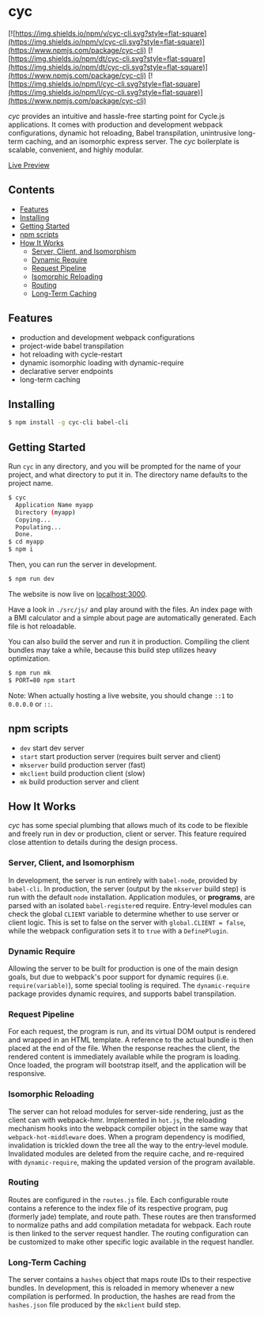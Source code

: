 # cyc

[![https://img.shields.io/npm/v/cyc-cli.svg?style=flat-square](https://img.shields.io/npm/v/cyc-cli.svg?style=flat-square)](https://www.npmjs.com/package/cyc-cli)
[![https://img.shields.io/npm/dt/cyc-cli.svg?style=flat-square](https://img.shields.io/npm/dt/cyc-cli.svg?style=flat-square)](https://www.npmjs.com/package/cyc-cli)
[![https://img.shields.io/npm/l/cyc-cli.svg?style=flat-square](https://img.shields.io/npm/l/cyc-cli.svg?style=flat-square)](https://www.npmjs.com/package/cyc-cli)

*cyc* provides an intuitive and hassle-free starting point for Cycle.js applications. It comes with production and development webpack configurations, dynamic hot reloading, Babel transpilation, unintrusive long-term caching, and an isomorphic express server. The *cyc* boilerplate is scalable, convenient, and highly modular.

[Live Preview](http://edge.github.io/cyc/)

## Contents
- [Features](#features)
- [Installing](#installing)
- [Getting Started](#getting-started)
- [npm scripts](#npm-scripts)
- [How It Works](#how-it-works)
  - [Server, Client, and Isomorphism](#server-client-and-isomorphism)
  - [Dynamic Require](#dynamic-require)
  - [Request Pipeline](#request-pipeline)
  - [Isomorphic Reloading](#isomorphic-reloading)
  - [Routing](#routing)
  - [Long-Term Caching](#long-term-caching)

## Features
- production and development webpack configurations
- project-wide babel transpilation
- hot reloading with cycle-restart
- dynamic isomorphic loading with dynamic-require
- declarative server endpoints
- long-term caching

## Installing

```sh
$ npm install -g cyc-cli babel-cli
```

## Getting Started

Run `cyc` in any directory, and you will be prompted for the name of your project, and what directory to put it in. The directory name defaults to the project name.

```sh
$ cyc
  Application Name myapp
  Directory (myapp)
  Copying...
  Populating...
  Done.
$ cd myapp
$ npm i
```

Then, you can run the server in development.

```sh
$ npm run dev
```

The website is now live on [localhost:3000](http://localhost:3000/).

Have a look in `./src/js/` and play around with the files. An index page with a BMI calculator and a simple about page are automatically generated. Each file is hot reloadable.

You can also build the server and run it in production. Compiling the client bundles may take a while, because this build step utilizes heavy optimization.

```sh
$ npm run mk
$ PORT=80 npm start
```

Note: When actually hosting a live website, you should change `::1` to `0.0.0.0` or `::`.

## npm scripts

- `dev` start dev server
- `start` start production server (requires built server and client)
- `mkserver` build production server (fast)
- `mkclient` build production client (slow)
- `mk` build production server and client

## How It Works

*cyc* has some special plumbing that allows much of its code to be flexible and freely run in dev or production, client or server. This feature required close attention to details during the design process.

### Server, Client, and Isomorphism

In development, the server is run entirely with `babel-node`, provided by `babel-cli`. In production, the server (output by the `mkserver` build step) is run with the default `node` installation. Application modules, or **programs**, are parsed with an isolated `babel-register`ed require. Entry-level modules can check the global `CLIENT` variable to determine whether to use server or client logic. This is set to false on the server with `global.CLIENT = false`, while the webpack configuration sets it to `true` with a `DefinePlugin`.

### Dynamic Require

Allowing the server to be built for production is one of the main design goals, but due to webpack's poor support for dynamic requires (i.e. `require(variable)`), some special tooling is required. The `dynamic-require` package provides dynamic requires, and supports babel transpilation.

### Request Pipeline

For each request, the program is run, and its virtual DOM output is rendered and wrapped in an HTML template. A reference to the actual bundle is then placed at the end of the file. When the response reaches the client, the rendered content is immediately available while the program is loading. Once loaded, the program will bootstrap itself, and the application will be responsive.

### Isomorphic Reloading

The server can hot reload modules for server-side rendering, just as the client can with webpack-hmr. Implemented in `hot.js`, the reloading mechanism hooks into the webpack compiler object in the same way that `webpack-hot-middleware` does. When a program dependency is modified, invalidation is trickled down the tree all the way to the entry-level module. Invalidated modules are deleted from the require cache, and re-required with `dynamic-require`, making the updated version of the program available.

### Routing

Routes are configured in the `routes.js` file. Each configurable route contains a reference to the index file of its respective program, pug (formerly jade) template, and route path. These routes are then transformed to normalize paths and add compilation metadata for webpack. Each route is then linked to the server request handler. The routing configuration can be customized to make other specific logic available in the request handler.

### Long-Term Caching

The server contains a `hashes` object that maps route IDs to their respective bundles. In development, this is reloaded in memory whenever a new compilation is performed. In production, the hashes are read from the `hashes.json` file produced by the `mkclient` build step.
